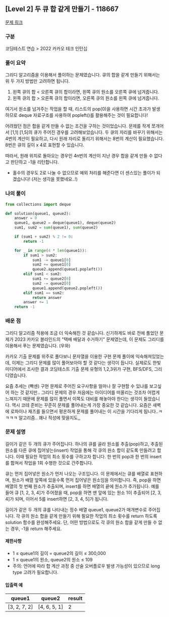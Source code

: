 ## [Level 2] 두 큐 합 같게 만들기 - 118667

[문제 링크](https://school.programmers.co.kr/learn/courses/30/lessons/118667)

### 구분

코딩테스트 연습 > 2022 카카오 테크 인턴십

### 풀이 요약

그리디 알고리즘을 이용해서 풀이하는 문제였습니다. 큐의 합을 같게 만들기 위해서는 위 두 가지 방법만 고려하면 됩니다.

1. 왼쪽 큐의 합 < 오른쪽 큐의 합이라면, 왼쪽 큐의 원소를 오른쪽 큐에 넘겨줍니다.
2. 왼쪽 큐의 합 > 오른쪽 큐의 합이라면, 오른쪽 큐의 원소를 왼쪽 큐에 넘겨줍니다.

여기서 원소를 넘겨주는 작업을 할 때, 리스트의 pop(0)을 사용하면 시간 초과가 발생하므로 deque 자료구조를 사용하여 popleft()를 활용해주는 것이 필요합니다!

어려웠던 점은 합을 같게 만들 수 없는 조건을 구하는 것이었습니다. 문제를 작게 쪼개어서 [1,1] [1,5]의 큐가 주어진 경우를 고려해보았습니다. 두 큐의 자리를 바꾸기 위해서는 4번의 계산이 필요하고, 다시 원래 자리로 돌리기 위해서는 8번의 계산이 필요했습니다. 8번은 큐의 길이 x 4로 표현할 수 있습니다.

따라서, 원래 위치로 돌아오는 경우인 4n번의 계산이 지난 경우 합을 같게 만들 수 없다고 판단하고 -1을 리턴합니다.

- 홀수의 경우도 2로 나눌 수 없으므로 예외 처리를 해준다면 더 센스있는 풀이가 되겠습니다! (저는 생각을 못했네요..!)

### 나의 풀이

```python
from collections import deque

def solution(queue1, queue2):
    answer = 0
    queue1, queue2 = deque(queue1), deque(queue2)
    sum1, sum2 = sum(queue1), sum(queue2)

    if (sum1 + sum2) % 2 != 0:
        return -1

    for _ in range(4 * len(queue1)):
        if sum1 > sum2:
            sum1 -= queue1[0]
            sum2 += queue1[0]
            queue2.append(queue1.popleft())
        elif sum1 < sum2:
            sum1 += queue2[0]
            sum2 -= queue2[0]
            queue1.append(queue2.popleft())
        elif sum1 == sum2:
            return answer
        answer += 1
    return -1
```

### 배운 점

그리디 알고리즘 적용에 조금 더 익숙해진 것 같습니다. 신기하게도 바로 전에 풀었던 문제가 2023 카카오 블라인드의 "택배 배달과 수거하기" 문제였는데, 이 문제도 그리디를 이용해서 푸는 문제였습니다. (우와)

카카오 기출 문제를 위주로 풀다보니 문자열을 이용한 구현 문제 풀이에 익숙해져있었는데, 이제는 그리디 문제를 많이 풀어보아야 할 것 같다는 생각이 듭니다. 실제로도 한빛 미디어에서 조사한 결과 코딩테스트 기출 문제 유형의 1,2,3위가 구현, BFS/DFS, 그리디였습니다.

요즘 추세는 (빡센) 구현 문제로 주어진 요구사항을 얼마나 잘 구현할 수 있냐를 보고싶어 하는 것 같지만.. 그리디 문제의 경우 처음에는 아이디어를 떠올리는 것조차 어렵게 느껴지기 때문에 문제를 많이 풀면서 이쪽도 대비를 해놓아야 한다는 생각이 들었습니다. 역시 코테 준비는 꾸준히 문제를 풀어내는게 가장 중요한 것 같습니다. 요즘은 새벽에 로파이나 재즈를 들으면서 평온하게 문제를 풀어내는 이 시간을 기다리게 됩니다..ㅋㅋㅋㅋ 알고리즘.. 꽤나 적성에 맞을지도,,

### 문제 설명

길이가 같은 두 개의 큐가 주어집니다. 하나의 큐를 골라 원소를 추출(pop)하고, 추출된 원소를 다른 큐에 집어넣는(insert) 작업을 통해 각 큐의 원소 합이 같도록 만들려고 합니다. 이때 필요한 작업의 최소 횟수를 구하고자 합니다. 한 번의 pop과 한 번의 insert를 합쳐서 작업을 1회 수행한 것으로 간주합니다.

큐는 먼저 집어넣은 원소가 먼저 나오는 구조입니다. 이 문제에서는 큐를 배열로 표현하며, 원소가 배열 앞쪽에 있을수록 먼저 집어넣은 원소임을 의미합니다. 즉, pop을 하면 배열의 첫 번째 원소가 추출되며, insert를 하면 배열의 끝에 원소가 추가됩니다. 예를 들어 큐 [1, 2, 3, 4]가 주어졌을 때, pop을 하면 맨 앞에 있는 원소 1이 추출되어 [2, 3, 4]가 되며, 이어서 5를 insert하면 [2, 3, 4, 5]가 됩니다.

길이가 같은 두 개의 큐를 나타내는 정수 배열 queue1, queue2가 매개변수로 주어집니다. 각 큐의 원소 합을 같게 만들기 위해 필요한 작업의 최소 횟수를 return 하도록 solution 함수를 완성해주세요. 단, 어떤 방법으로도 각 큐의 원소 합을 같게 만들 수 없는 경우, -1을 return 해주세요.

<h4>제한사항</h4>

- 1 ≤ queue1의 길이 = queue2의 길이 ≤ 300,000
- 1 ≤ queue1의 원소, queue2의 원소 ≤ 109
- 주의: 언어에 따라 합 계산 과정 중 산술 오버플로우 발생 가능성이 있으므로 long type 고려가 필요합니다.

<h4>입출력 예</h4>
<table>
        <thead><tr>
<th>queue1</th>
<th>queue2</th>
<th>result</th>
</tr>
</thead>
        <tbody>
<tr>
<td>[3, 2, 7, 2]</td>
<td>[4, 6, 5, 1]</td>
<td>2</td>
</tr>
</tbody>
      </table>
